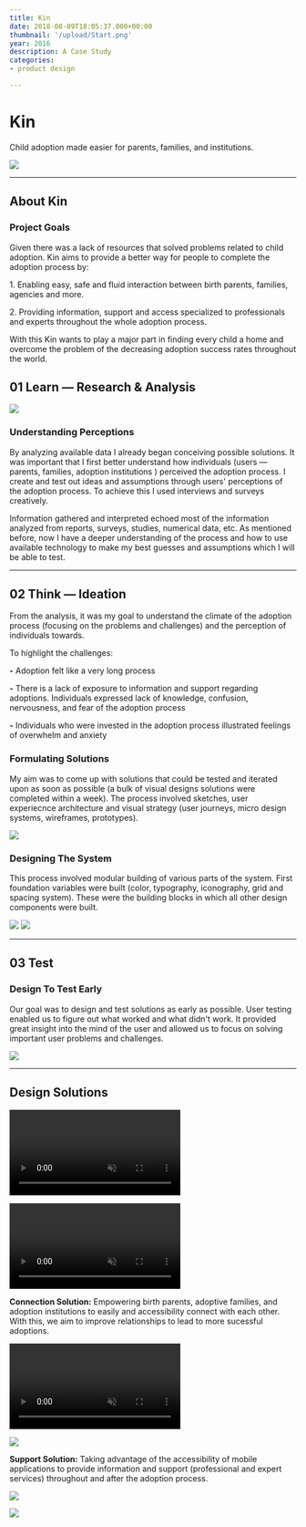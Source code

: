 ```yaml
---
title: Kin
date: 2018-08-09T18:05:37.000+00:00
thumbnail: '/upload/Start.png'
year: 2016
description: A Case Study
categories:
- product design

---
```

# Kin

Child adoption made easier for parents, families, and institutions.

![](/upload/Start.png)

<hr>

## About Kin

### Project Goals

Given there was a lack of resources that solved problems related to child adoption. Kin aims to provide a better way for people to complete the adoption process by:

1\. Enabling easy, safe and fluid interaction between birth parents, families, agencies and more.

2\. Providing information, support and access specialized to professionals and experts throughout the whole adoption process.

With this Kin wants to play a major part in finding every child a home and overcome the problem of the decreasing adoption success rates throughout the world.


## 01 Learn — Research & Analysis

![](/upload/Learn.png)

### Understanding Perceptions

By analyzing available data I already began conceiving possible solutions. It was important that I first better understand how individuals (users — parents, families, adoption institutions ) perceived the adoption process. I create and test out ideas and assumptions through users' perceptions of the adoption process. To achieve this I used interviews and surveys creatively.

Information gathered and interpreted echoed most of the information analyzed from reports, surveys, studies, numerical data, etc. As mentioned before, now I have a deeper understanding of the process and how to use available technology to make my best guesses and assumptions which I will be able to test.

<hr>

## 02 Think — Ideation

From the analysis, it was my goal to understand the climate of the adoption process (focusing on the problems and challenges) and the perception of individuals towards.

To highlight the challenges:

**-** Adoption felt like a very long process

**-** There is a lack of exposure to information and support regarding adoptions. Individuals expressed lack of knowledge, confusion, nervousness, and fear of the adoption process

**-** Individuals who were invested in the adoption process illustrated feelings of overwhelm and anxiety

### Formulating Solutions

My aim was to come up with solutions that could be tested and iterated upon as soon as possible (a bulk of visual designs solutions were completed within a week). The process involved sketches, user experiecnce architecture and visual strategy (user journeys, micro design systems, wireframes, prototypes).

![](/upload/wireframes2-1.png)

### Designing The System

This process involved modular building of various parts of the system. First foundation variables were built (color, typography, iconography, grid and spacing system). These were the building blocks in which all other design components were built.

![](/upload/DesigningTheSystem1.png)
![](/upload/DesigningTheSystem2.png)

<hr>

## 03 Test

### Design To Test Early

Our goal was to design and test solutions as early as possible. User testing enabled us to figure out what worked and what didn't work. It provided great insight into the mind of the user and allowed us to focus on solving important user problems and challenges.

![](/upload/DesignFastTestEarly.jpg)

<hr>

## Design Solutions

<video src="/upload/OnboardingPresentationForWebsite(3-31-2020).mp4" autoplay="autoplay" playsinline="" loop="loop" muted="muted" crossorigin="anonymous" type="video/mp4" class="main" style="transform: scaleX(1) scaleY(1) scaleZ(1);"></video>

<video src="/upload/ConnectForWebsite(3-31-2020).mp4" autoplay="autoplay" playsinline="" loop="loop" muted="muted" crossorigin="anonymous" type="video/mp4" class="main" style="transform: scaleX(1) scaleY(1) scaleZ(1);"></video>

<p class="photoInfo">
<b>Connection Solution:</b> Empowering birth parents, adoptive families, and adoption institutions to easily and accessibility connect with each other. With this, we aim to improve relationships to lead to more sucessful adoptions.
</p>

<video src="/upload/Support_1_ForWebsite(3-31-2020).mp4" autoplay="autoplay" playsinline="" loop="loop" muted="muted" crossorigin="anonymous" type="video/mp4" class="main" style="transform: scaleX(1) scaleY(1) scaleZ(1);"></video>

![](/upload/Support.jpg)

<p class="photoInfo">
<b>Support Solution:</b> Taking advantage of the accessibility of mobile applications to provide information and support (professional and expert services) throughout and after the adoption process.
</p>

![](/upload/Screens.jpg)

![](/upload/More_screens_signoff.jpg)